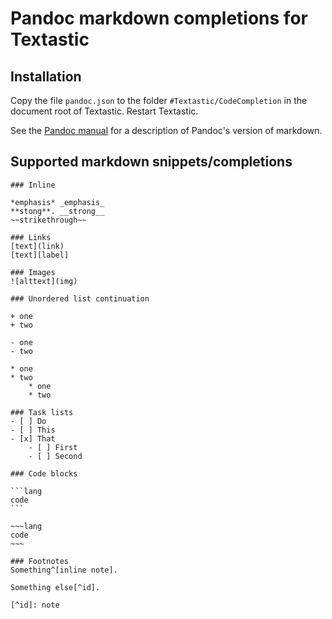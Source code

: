 # Pandoc markdown completions for Textastic

## Installation 

Copy the file `pandoc.json` to the folder `#Textastic/CodeCompletion` in the document root of Textastic. Restart Textastic.

See the [Pandoc manual](https://pandoc.org/MANUAL.html#pandocs-markdown) for a description of Pandoc's version of markdown.

## Supported markdown snippets/completions

````
### Inline

*emphasis* _emphasis_
**stong**. __strong__
~~strikethrough~~

### Links
[text](link)
[text][label]

### Images
![alttext](img)

### Unordered list continuation

+ one 
+ two

- one
- two

* one
* two
    * one
    * two

### Task lists    
- [ ] Do
- [ ] This
- [x] That
    - [ ] First
    - [ ] Second

### Code blocks

```lang
code
```

~~~lang
code
~~~

### Footnotes
Something^[inline note].

Something else[^id].

[^id]: note

````

